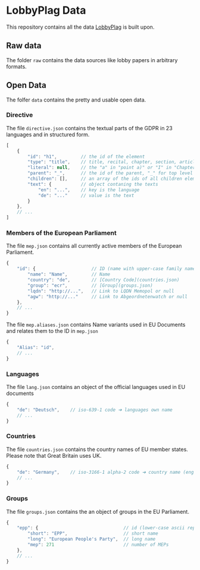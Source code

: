 # LobbyPlag Data

This repository contains all the data [LobbyPlag](http://www.lobbyplag.eu/) is built upon.

## Raw data

The folder `raw` contains the data sources like lobby papers in arbitrary formats.

## Open Data

The folfer `data` contains the pretty and usable open data.

### Directive

The file `directive.json` contains the textual parts of the GDPR in 23 languages and in structured form.

```` javascript
[
	{
		"id": "h1", 		// the id of the element
		"type": "title",	// title, recital, chapter, section, article, paragraph, point or text
		"literal": null,	// the "a" in "point a)" or "I" in "Chapter I", null if none
		"parent": "_",		// the id of the parent, "_" for top level elements
		"children": [],		// an array of the ids of all children elements
		"text": {			// object contaning the texts
			"en": "...",	// key is the language
			"de": "..."		// value is the text
		}
	},
	// ...
]
````

### Members of the European Parliament

The file `mep.json` contains all currently active members of the European Parliament.

```` javascript
{
	"id": {						// ID (name with upper-case family names, as used by the EU)
		"name": "Name",			// Name
		"country": "de",		// [Country Code](countries.json)
		"group": "ecr",			// [Group](groups.json)
		"lqdn": "http://...",	// Link to LQDN Memopol or null
		"agw": "http://..."		// Link to Abgeordnetenwatch or null
	},
	// ...
}
````

The file `mep.aliases.json` contains Name variants used in EU Documents and relates them to the ID in `mep.json`

```` javascript
{
	"Alias": "id",
	// ...
}
````

### Languages

The file `lang.json` contains an object of the official languages used in EU documents

```` javascript
{
	"de": "Deutsch", 	// iso-639-1 code ➔ languages own name
	// ...
}
````

### Countries

The file `countries.json` contains the country names of EU member states. Please note that Great Britain uses UK.

```` javascript
{
	"de": "Germany", 	// iso-3166-1 alpha-2 code ➔ country name (english)
	// ...
}
````

### Groups

The file `groups.json` contains the an object of groups in the EU Parliament.

```` javascript
{
	"epp": {								// id (lower-case ascii representation of short name)
		"short": "EPP",						// short name
		"long": "European People's Party",	// long name
		"mep": 271							// number of MEPs
	},
	// ...
}
````

